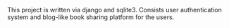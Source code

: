 This project is written via django and sqlite3. Consists user authentication system and blog-like book sharing platform for the users. 
